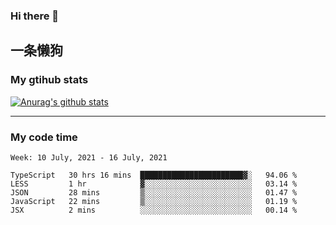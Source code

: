 ### Hi there 👋

## 一条懒狗
<!--
**kiss-me-quickly/kiss-me-quickly** is a ✨ _special_ ✨ repository because its `README.md` (this file) appears on your GitHub profile.

Here are some ideas to get you started:

- 🔭 I’m currently working on ...
- 🌱 I’m currently learning ...
- 👯 I’m looking to collaborate on ...
- 🤔 I’m looking for help with ...
- 💬 Ask me about ...
- 📫 How to reach me: ...
- 😄 Pronouns: ...
- ⚡ Fun fact: ...
-->


### My gtihub stats

[![Anurag's github stats](https://github-readme-stats.vercel.app/api?username=kiss-me-quickly)](https://github.com/anuraghazra/github-readme-stats)

***

### My code time

<!--START_SECTION:waka-->
```text
Week: 10 July, 2021 - 16 July, 2021

TypeScript   30 hrs 16 mins  ███████████████████████▓░   94.06 % 
LESS         1 hr            ▓░░░░░░░░░░░░░░░░░░░░░░░░   03.14 % 
JSON         28 mins         ▒░░░░░░░░░░░░░░░░░░░░░░░░   01.47 % 
JavaScript   22 mins         ▒░░░░░░░░░░░░░░░░░░░░░░░░   01.19 % 
JSX          2 mins          ░░░░░░░░░░░░░░░░░░░░░░░░░   00.14 % 
```
<!--END_SECTION:waka-->

